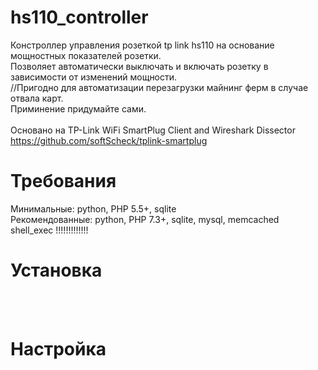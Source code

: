 # hs110_controller
Констроллер управления розеткой tp link hs110 на основание мощностных показателей розетки.<br/>
Позволяет автоматически выключать и включать розетку в зависимости от изменений мощности.<br/>
//Пригодно для автоматизации перезагрузки майнинг ферм в случае отвала карт.<br/>
Приминение придумайте сами.<br/>
<br/>
Основано на TP-Link WiFi SmartPlug Client and Wireshark Dissector<br/>
https://github.com/softScheck/tplink-smartplug

# Требования
Минимальные: python, PHP 5.5+, sqlite<br/>
Рекомендованные: python, PHP 7.3+, sqlite, mysql, memcached<br/>
shell_exec !!!!!!!!!!!!!<br/>
# Установка

<br/><br/>
# Настройка

